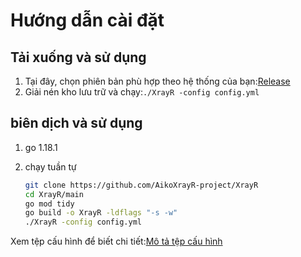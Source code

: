 # Hướng dẫn cài đặt

## Tải xuống và sử dụng

1. Tại đây, chọn phiên bản phù hợp theo hệ thống của bạn:[Release](https://github.com/AikoXrayR-project/XrayR/releases)
2. Giải nén kho lưu trữ và chạy:`./XrayR -config config.yml`

## biên dịch và sử dụng

1. go 1.18.1
2. chạy tuần tự

   ```bash
   git clone https://github.com/AikoXrayR-project/XrayR
   cd XrayR/main
   go mod tidy
   go build -o XrayR -ldflags "-s -w"
   ./XrayR -config config.yml
   ```

Xem tệp cấu hình để biết chi tiết:[Mô tả tệp cấu hình](../../config-AikoXrayR/config.md)

